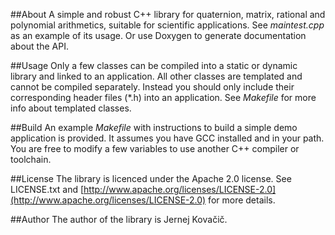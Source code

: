 ##About
A simple and robust C++ library for quaternion, matrix, rational and
polynomial arithmetics, suitable for scientific applications. See 
_maintest.cpp_ as an example of its usage. Or use Doxygen to generate 
documentation about the API.

##Usage
Only a few classes can be compiled into a static or dynamic library and
linked to an application. All other classes are templated and cannot be
compiled separately. Instead you should only include their corresponding
header files (*.h) into an application. See _Makefile_ for more info about
templated classes.

##Build
An example _Makefile_ with instructions to build a simple demo application
is provided. It assumes you have GCC installed and in your path. You are
free to modify a few variables to use another C++ compiler or toolchain.

##License
The library is licenced under the Apache 2.0 license. See LICENSE.txt and
[http://www.apache.org/licenses/LICENSE-2.0](http://www.apache.org/licenses/LICENSE-2.0)
for more details.

##Author
The author of the library is Jernej Kova&#x010d;i&#x010d;.
